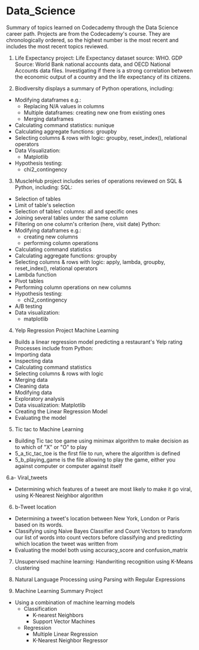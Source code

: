 # Data_Science
Summary of topics learned on Codecademy through the Data Science career path. 
Projects are from the Codecademy's course.
They are chronologically ordered, so the highest number is the most recent and includes the most recent topics reviewed.  


1. Life Expectancy project:
Life Expectancy dataset source: WHO. 
GDP Source: World Bank national accounts data, and OECD National Accounts data files.
Investigating if there is a strong correlation between the economic output of a country and the life expectancy of its citizens.  

2. Biodiversity displays a summary of Python operations, including: 
- Modifying dataframes e.g.: 
  - Replacing N/A values in columns
  - Multiple dataframes: creating new one from existing ones
  - Merging dataframes 
- Calculating command statistics: nunique
- Calculating aggregate functions: groupby 
- Selecting columns & rows with logic: groupby, reset_index(), relational operators   
- Data Visualization: 
  - Matplotlib
- Hypothesis testing:
  - chi2_contingency 
 

3. MuscleHub project includes series of operations reviewed on SQL & Python, including:
SQL: 
- Selection of tables
- Limit of table's selection
- Selection of tables' columns: all and specific ones 
- Joining several tables under the same column 
- Filtering on one column's criterion (here, visit date) 
Python: 
- Modifying dataframes e.g.: 
  - creating new columns
  - performing column operations 
- Calculating command statistics
- Calculating aggregate functions: groupby
- Selecting columns & rows with logic: apply, lambda, groupby, reset_index(), relational operators
- Lambda function 
- Pivot tables 
- Performing column operations on new columns 
- Hypothesis testing:
  - chi2_contingency 
- A/B testing
- Data visualization:
  - matplotlib

4. Yelp Regression Project 
Machine Learning 
- Builds a linear regression model predicting a restaurant's Yelp rating
Processes include from Python:
- Importing data
- Inspecting data
- Calculating command statistics
- Selecting columns & rows with logic
- Merging data 
- Cleaning data 
- Modifying data 
- Exploratory analysis 
- Data visualization: Matplotlib
- Creating the Linear Regression Model 
- Evaluating the model 

5. Tic tac to 
Machine Learning 
- Building Tic tac toe game using minimax algorithm to make decision as to which of "X" or "O" to play 
- 5_a_tic_tac_toe is the first file to run, where the algorithm is defined
- 5_b_playing_game is the file allowing to play the game, either you against computer or computer against itself

6.a- Viral_tweets 
- Determining which features of a tweet are most likely to make it go viral, using K-Nearest Neighbor algorithm 
6. b-Tweet location
- Determining a tweet's location between New York, London or Paris based on its words.
- Classifying using Naive Bayes Classifier and Count Vectors to transform our list of words into count vectors before classifying and predicting which location the tweet was written from 
- Evaluating the model both using accuracy_score and confusion_matrix

7. Unsupervised machine learning: Handwriting recognition using K-Means clustering

8. Natural Language Processing using Parsing with Regular Expressions 

10. Machine Learning Summary Project 
- Using a combination of machine learning models 
  - Classification
    - K-nearest Neighbors 
    - Support Vector Machines
  - Regression 
    - Multiple Linear Regression 
    - K-Nearest Neighbor Regressor 



